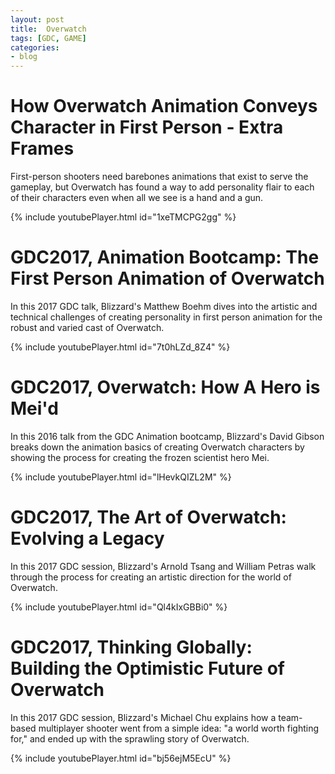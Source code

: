 ```yaml
---
layout: post
title:  Overwatch
tags: [GDC, GAME]
categories:
- blog
---
```

# How Overwatch Animation Conveys Character in First Person - Extra Frames

First-person shooters need barebones animations that exist to serve the gameplay, 
but Overwatch has found a way to add personality flair to each of their characters even when all we see is a hand and a gun.

{% include youtubePlayer.html id="1xeTMCPG2gg" %}

# GDC2017, Animation Bootcamp: The First Person Animation of Overwatch

In this 2017 GDC talk, Blizzard's Matthew Boehm dives into the artistic and technical challenges
of creating personality in first person animation for the robust and varied cast of Overwatch. 

{% include youtubePlayer.html id="7t0hLZd_8Z4" %}

# GDC2017, Overwatch: How A Hero is Mei'd

In this 2016 talk from the GDC Animation bootcamp, Blizzard's David Gibson breaks down 
the animation basics of creating Overwatch characters by showing the process for creating the frozen scientist hero Mei. 

{% include youtubePlayer.html id="lHevkQIZL2M" %}

# GDC2017, The Art of Overwatch: Evolving a Legacy

In this 2017 GDC session, Blizzard's Arnold Tsang and 
William Petras walk through the process for creating an artistic direction for the world of Overwatch. 

{% include youtubePlayer.html id="Ql4kIxGBBi0" %}

# GDC2017, Thinking Globally: Building the Optimistic Future of Overwatch

In this 2017 GDC session, Blizzard's Michael Chu explains how a team-based multiplayer shooter
went from a simple idea: "a world worth fighting for," and ended up with the sprawling story of Overwatch.

{% include youtubePlayer.html id="bj56ejM5EcU" %}   
